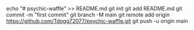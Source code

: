 echo "# psychic-waffle" >> README.md
git init
git add README.md
git commit -m "first commit"
git branch -M main
git remote add origin https://github.com/Tdogg72077/psychic-waffle.git
git push -u origin main
